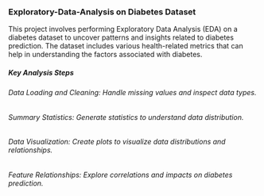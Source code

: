 ### Exploratory-Data-Analysis on Diabetes Dataset
This project involves performing Exploratory Data Analysis (EDA) on a diabetes dataset to uncover patterns and insights related to diabetes prediction. The dataset includes various health-related metrics that can help in understanding the factors associated with diabetes.
##### Key Analysis Steps
###### Data Loading and Cleaning: Handle missing values and inspect data types.
###### Summary Statistics: Generate statistics to understand data distribution.
###### Data Visualization: Create plots to visualize data distributions and relationships.
###### Feature Relationships: Explore correlations and impacts on diabetes prediction.
